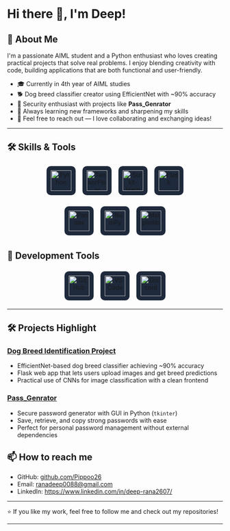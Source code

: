 # Hi there 👋, I'm Deep! 

## 🚀 About Me
I'm a passionate AIML student and a Python enthusiast who loves creating practical projects that solve real problems. I enjoy blending creativity with code, building applications that are both functional and user-friendly.

- 🎓 Currently in 4th year of AIML studies  
- 🐕 Dog breed classifier creator using EfficientNet with ~90% accuracy  
- 🔐 Security enthusiast with projects like **Pass_Genrator**  
- 🌱 Always learning new frameworks and sharpening my skills  
- 💬 Feel free to reach out — I love collaborating and exchanging ideas!

---

## 🛠️ Skills & Tools

<p align="center">
  <span style="background:#1e293b; border-radius:10px; padding:10px; display:inline-block; margin:6px;">
    <img src="https://skillicons.dev/icons?i=python&theme=dark" alt="Python" height="48" />
  </span>
  <span style="background:#1e293b; border-radius:10px; padding:10px; display:inline-block; margin:6px;">
    <img src="https://skillicons.dev/icons?i=tensorflow&theme=dark" alt="TensorFlow" height="48" />
  </span>
  <span style="background:#1e293b; border-radius:10px; padding:10px; display:inline-block; margin:6px;">
    <img src="https://skillicons.dev/icons?i=scikitlearn&theme=dark" alt="Scikit-learn" height="48" />
  </span>
  <span style="background:#1e293b; border-radius:10px; padding:10px; display:inline-block; margin:6px;">
    <img src="https://skillicons.dev/icons?i=flask&theme=dark" alt="Flask" height="48" />
  </span>
</p>
<p align = "center">
 <span style="background:#1e293b; border-radius:10px; padding:10px; display:inline-block; margin:6px;">
  <img src="https://img.icons8.com/?size=100&id=xSkewUSqtErH&format=png&color=000000" alt="Pandas" height="48" />
 </span>
 <span style="background:#1e293b; border-radius:10px; padding:10px; display:inline-block; margin:6px;">
  <img src="https://www.svgrepo.com/show/354127/numpy.svg" alt="NumPy" height="48" />
 </span>
 <span style="background:#1e293b; border-radius:10px; padding:10px; display:inline-block; margin:6px;">
  <img src="https://upload.wikimedia.org/wikipedia/commons/8/84/Matplotlib_icon.svg" alt="Matplotlib" height="48" />
 </span>
</p>


## 🔧 Development Tools

<p align="center">
  <span style="background:#1e293b; border-radius:10px; padding:10px; display:inline-block; margin:6px;">
  <img src="https://skillicons.dev/icons?i=github&theme=dark" alt="GitHub" height="48" />
</span>
<span style="background:#1e293b; border-radius:10px; padding:10px; display:inline-block; margin:6px;">
  <img src="https://skillicons.dev/icons?i=vscode&theme=dark" alt="VS Code" height="48" />
</span>
<span style="background:#1e293b; border-radius:10px; padding:10px; display:inline-block; margin:6px;">
  <img src="https://skillicons.dev/icons?i=discord&theme=dark" alt="Discord" height="48" />
</span>
</p>

---


## 🛠️ Projects Highlight

### [Dog Breed Identification Project](https://github.com/Pippoo26/Dog_Breed_Identification_Project)
- EfficientNet-based dog breed classifier achieving ~90% accuracy  
- Flask web app that lets users upload images and get breed predictions  
- Practical use of CNNs for image classification with a clean frontend  

### [Pass_Genrator](https://github.com/Pippoo26/Pass_Genrator)
- Secure password generator with GUI in Python (`tkinter`)  
- Save, retrieve, and copy strong passwords with ease  
- Perfect for personal password management without external dependencies  

## 📫 How to reach me  
- GitHub: [github.com/Pippoo26](https://github.com/Pippoo26)  
- Email: ranadeep0088@gmail.com 
- LinkedIn: https://www.linkedin.com/in/deep-rana2607/

---

⭐️ If you like my work, feel free to follow me and check out my repositories!

---
